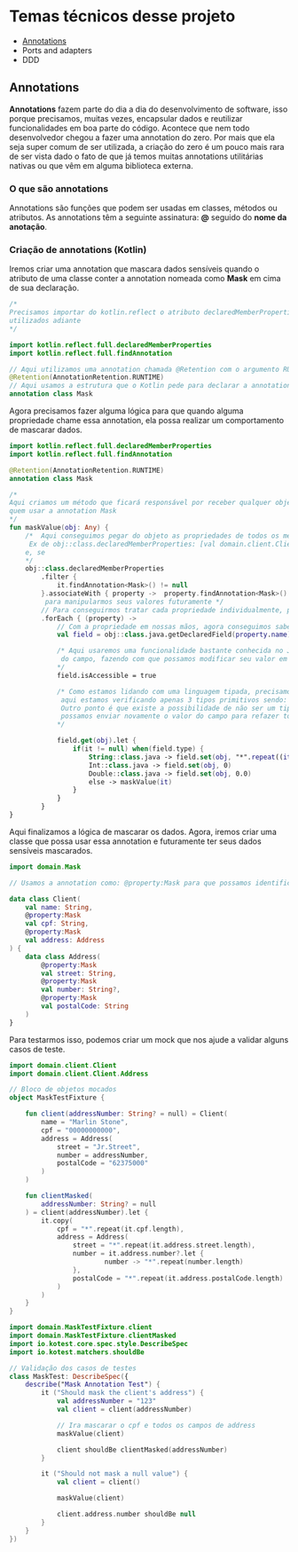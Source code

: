 # Temas técnicos desse projeto

- [Annotations](#annotations)
- Ports and adapters
- DDD

## Annotations

**Annotations** fazem parte do dia a dia do desenvolvimento de software, isso porque precisamos, muitas vezes,
encapsular dados e reutilizar funcionalidades em boa parte do código. Acontece que nem todo desenvolvedor chegou a fazer
uma annotation do zero. Por mais que ela seja super comum de ser utilizada, a criação do zero é um pouco mais rara de ser
vista dado o fato de que já temos muitas annotations utilitárias nativas ou que vêm em alguma biblioteca externa.

### O que são annotations

Annotations são funções que podem ser usadas em classes, métodos ou atributos.
As annotations têm a seguinte assinatura: **@** seguido do **nome da anotação**.

### Criação de annotations (Kotlin)

Iremos criar uma annotation que mascara dados sensíveis quando o atributo de uma classe conter a annotation nomeada como
**Mask** em cima de sua declaração.

```kotlin
/*
Precisamos importar do kotlin.reflect o atributo declaredMemberProperties e o método findAnnotation que serão
utilizados adiante
*/

import kotlin.reflect.full.declaredMemberProperties
import kotlin.reflect.full.findAnnotation

// Aqui utilizamos uma annotation chamada @Retention com o argumento RUNTIME indicando que rodará em tempo de execução
@Retention(AnnotationRetention.RUNTIME)
// Aqui usamos a estrutura que o Kotlin pede para declarar a annotation e seu nome representativo
annotation class Mask
```

Agora precisamos fazer alguma lógica para que quando alguma propriedade chame essa annotation, ela possa realizar um
comportamento de mascarar dados.

```kotlin
import kotlin.reflect.full.declaredMemberProperties
import kotlin.reflect.full.findAnnotation

@Retention(AnnotationRetention.RUNTIME)
annotation class Mask

/*
Aqui criamos um método que ficará responsável por receber qualquer objeto e nele percorrer suas propriedades para mascarar
quem usar a annotation Mask
*/
fun maskValue(obj: Any) {
    /*  Aqui conseguimos pegar do objeto as propriedades de todos os membros declarados nele.
     Ex de obj::class.declaredMemberProperties: [val domain.client.Client.address: domain.client.Client.Address, val domain.client.Client.cpf: kotlin.String]
    e, se
    */
    obj::class.declaredMemberProperties
        .filter {
            it.findAnnotation<Mask>() != null
        }.associateWith { property ->  property.findAnnotation<Mask>() } /* aqui estamos pegando a propriedade que possuem a annotation Mask em si
         para manipularmos seus valores futuramente */
        // Para conseguirmos tratar cada propriedade individualmente, precisamos percorrer esse array de propriedades.
        .forEach { (property) ->
            // Com a propriedade em nossas mãos, agora conseguimos saber qual campo estamos nesse exato momento do loop
            val field = obj::class.java.getDeclaredField(property.name)

            /* Aqui usaremos uma funcionalidade bastante conhecida no Java que é a reflection, com ela poderemos mudar a acessibilidade
             do campo, fazendo com que possamos modificar seu valor em seguida.
            */
            field.isAccessible = true

            /* Como estamos lidando com uma linguagem tipada, precisamos identificar qual é o tipo do valor do campo atual
             aqui estamos verificando apenas 3 tipos primitivos sendo: String, Double, Int.
             Outro ponto é que existe a possibilidade de não ser um tipo primitivo e sim um objeto, então no else criamos uma recursão para que
             possamos enviar novamente o valor do campo para refazer toda essa etapa de loop nas propriedades desse objeto.
            */

            field.get(obj).let {
                if(it != null) when(field.type) {
                    String::class.java -> field.set(obj, "*".repeat((it as String).length))
                    Int::class.java -> field.set(obj, 0)
                    Double::class.java -> field.set(obj, 0.0)
                    else -> maskValue(it)
                }
            }
        }
}
```

Aqui finalizamos a lógica de mascarar os dados. Agora, iremos criar uma classe que possa usar essa annotation e futuramente
ter seus dados sensíveis mascarados.

```kotlin
import domain.Mask

// Usamos a annotation como: @property:Mask para que possamos identificá-la na lógica anterior do método maskValue

data class Client(
    val name: String,
    @property:Mask
    val cpf: String,
    @property:Mask
    val address: Address
) {
    data class Address(
        @property:Mask
        val street: String,
        @property:Mask
        val number: String?,
        @property:Mask
        val postalCode: String
    )
}
```

Para testarmos isso, podemos criar um mock que nos ajude a validar alguns casos de teste.

```kotlin
import domain.client.Client
import domain.client.Client.Address

// Bloco de objetos mocados
object MaskTestFixture {

    fun client(addressNumber: String? = null) = Client(
        name = "Marlin Stone",
        cpf = "00000000000",
        address = Address(
            street = "Jr.Street",
            number = addressNumber,
            postalCode = "62375000"
        )
    )

    fun clientMasked(
        addressNumber: String? = null
    ) = client(addressNumber).let {
        it.copy(
            cpf = "*".repeat(it.cpf.length),
            address = Address(
                street = "*".repeat(it.address.street.length),
                number = it.address.number?.let {
                        number -> "*".repeat(number.length)
                },
                postalCode = "*".repeat(it.address.postalCode.length)
            )
        )
    }
}
```

```kotlin
import domain.MaskTestFixture.client
import domain.MaskTestFixture.clientMasked
import io.kotest.core.spec.style.DescribeSpec
import io.kotest.matchers.shouldBe

// Validação dos casos de testes
class MaskTest: DescribeSpec({
    describe("Mask Annotation Test") {
        it ("Should mask the client's address") {
            val addressNumber = "123"
            val client = client(addressNumber)

            // Ira mascarar o cpf e todos os campos de address
            maskValue(client)

            client shouldBe clientMasked(addressNumber)
        }

        it ("Should not mask a null value") {
            val client = client()

            maskValue(client)

            client.address.number shouldBe null
        }
    }
})
```

